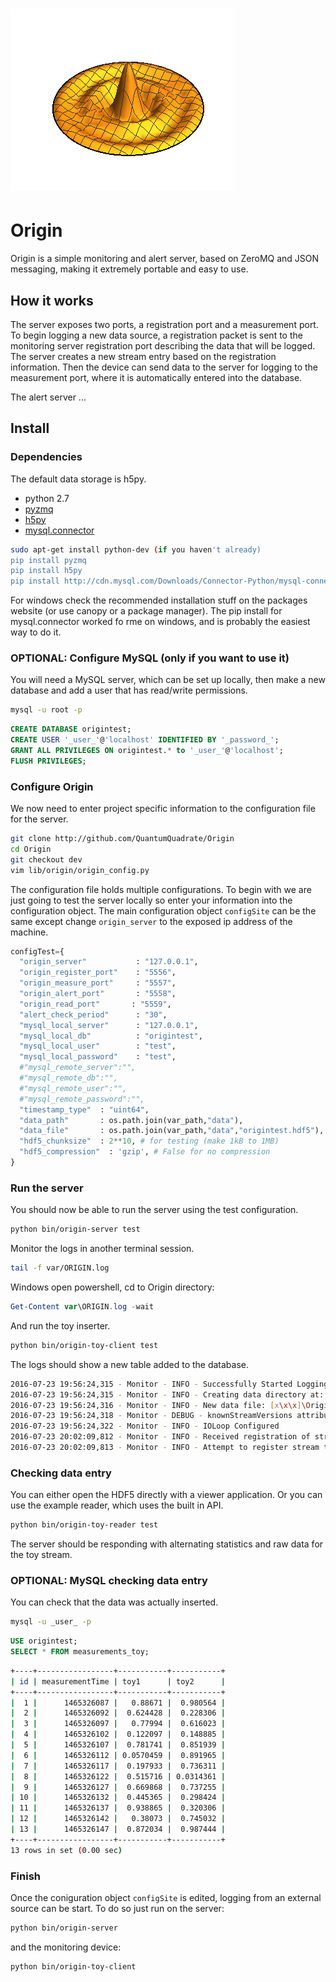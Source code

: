 # ![](bloop.png)

# Origin

Origin is a simple monitoring and alert server, based on ZeroMQ and JSON messaging, making it extremely portable and easy to use.

## How it works

The server exposes two ports, a registration port and a measurement port.
To begin logging a new data source, a registration packet is sent to the monitoring server registration port describing the data that will be logged.
The server creates a new stream entry based on the registration information.
Then the device can send data to the server for logging to the measurement port, where it is automatically entered into the database.

The alert server ...

## Install

### Dependencies
The default data storage is h5py.

* python 2.7
* [pyzmq](http://zeromq.org/bindings:python)
* [h5py](http://docs.h5py.org/en/latest/build.html)
* [mysql.connector](http://cdn.mysql.com/Downloads/Connector-Python/mysql-connector-python-1.2.3.zip)

```bash
sudo apt-get install python-dev (if you haven't already)
pip install pyzmq
pip install h5py
pip install http://cdn.mysql.com/Downloads/Connector-Python/mysql-connector-python-1.2.3.zip
```

For windows check the recommended installation stuff on the packages website (or use canopy or a package manager).
The pip install for mysql.connector worked fo rme on windows, and is probably the easiest way to do it.

### OPTIONAL: Configure MySQL (only if you want to use it)

You will need a MySQL server, which can be set up locally, then make a new database and add a user that has read/write permissions.

```bash
mysql -u root -p
```

```sql
CREATE DATABASE origintest;
CREATE USER '_user_'@'localhost' IDENTIFIED BY '_password_';
GRANT ALL PRIVILEGES ON origintest.* to '_user_'@'localhost';
FLUSH PRIVILEGES;
```

### Configure Origin

We now need to enter project specific information to the configuration file for the server.

```bash
git clone http://github.com/QuantumQuadrate/Origin
cd Origin
git checkout dev
vim lib/origin/origin_config.py
```

The configuration file holds multiple configurations.
To begin with we are just going to test the server locally so enter your information into the configuration object.
The main configuration object `configSite` can be the same except change `origin_server` to the exposed ip address of the machine.

```python
configTest={
  "origin_server"           : "127.0.0.1",
  "origin_register_port"    : "5556",
  "origin_measure_port"     : "5557", 
  "origin_alert_port"       : "5558",
  "origin_read_port"       : "5559",
  "alert_check_period"      : "30",
  "mysql_local_server"      : "127.0.0.1",
  "mysql_local_db"          : "origintest",
  "mysql_local_user"        : "test",
  "mysql_local_password"    : "test",
  #"mysql_remote_server":"",
  #"mysql_remote_db":"",
  #"mysql_remote_user":"",
  #"mysql_remote_password":"",
  "timestamp_type"  : "uint64",
  "data_path"       : os.path.join(var_path,"data"),
  "data_file"       : os.path.join(var_path,"data","origintest.hdf5"),
  "hdf5_chunksize"  : 2**10, # for testing (make 1kB to 1MB)
  "hdf5_compression"  : 'gzip', # False for no compression
}
```

### Run the server

You should now be able to run the server using the test configuration.

```bash
python bin/origin-server test
```

Monitor the logs in another terminal session.
```bash
tail -f var/ORIGIN.log
```
Windows open powershell, cd to Origin directory:
```powershell
Get-Content var\ORIGIN.log -wait
```

And run the toy inserter.
```bash
python bin/origin-toy-client test
```

The logs should show a new table added to the database.

```bash
2016-07-23 19:56:24,315 - Monitor - INFO - Successfully Started Logging
2016-07-23 19:56:24,315 - Monitor - INFO - Creating data directory at: [x\x\x]\Origin\var\data
2016-07-23 19:56:24,316 - Monitor - INFO - New data file: [x\x\x]\Origin\var\data\origintest.hdf5
2016-07-23 19:56:24,318 - Monitor - DEBUG - knownStreamVersions attribute not found
2016-07-23 19:56:24,322 - Monitor - INFO - IOLoop Configured
2016-07-23 20:02:09,812 - Monitor - INFO - Received registration of stream toy
2016-07-23 20:02:09,813 - Monitor - INFO - Attempt to register stream toy
```

### Checking data entry

You can either open the HDF5 directly with a viewer application.
Or you can use the example reader, which uses the built in API.

```bash
python bin/origin-toy-reader test
```

The server should be responding with alternating statistics and raw data for the toy stream.

### OPTIONAL: MySQL checking data entry
You can check that the data was actually inserted.

```bash
mysql -u _user_ -p
```

```sql
USE origintest;
SELECT * FROM measurements_toy;
```

```bash
+----+-----------------+-----------+-----------+
| id | measurementTime | toy1      | toy2      |
+----+-----------------+-----------+-----------+
|  1 |      1465326087 |   0.88671 |  0.980564 |
|  2 |      1465326092 |  0.624428 |  0.228306 |
|  3 |      1465326097 |   0.77994 |  0.616023 |
|  4 |      1465326102 |  0.122097 |  0.148885 |
|  5 |      1465326107 |  0.781741 |  0.851939 |
|  6 |      1465326112 | 0.0570459 |  0.891965 |
|  7 |      1465326117 |  0.197933 |  0.736311 |
|  8 |      1465326122 |  0.515716 | 0.0314361 |
|  9 |      1465326127 |  0.669868 |  0.737255 |
| 10 |      1465326132 |  0.445365 |  0.298424 |
| 11 |      1465326137 |  0.938865 |  0.320306 |
| 12 |      1465326142 |   0.38073 |  0.745032 |
| 13 |      1465326147 |  0.872034 |  0.987444 |
+----+-----------------+-----------+-----------+
13 rows in set (0.00 sec)
```

### Finish

Once the coniguration object `configSite` is edited, logging from an external source can be start.
To do so just run on the server:

```bash
python bin/origin-server
```

and the monitoring device:
```bash
python bin/origin-toy-client
```

